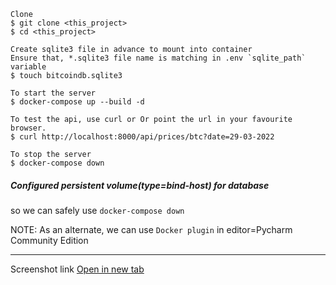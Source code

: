 ```
Clone
$ git clone <this_project>
$ cd <this_project>

Create sqlite3 file in advance to mount into container
Ensure that, *.sqlite3 file name is matching in .env `sqlite_path` variable  
$ touch bitcoindb.sqlite3

To start the server
$ docker-compose up --build -d

To test the api, use curl or Or point the url in your favourite browser.
$ curl http://localhost:8000/api/prices/btc?date=29-03-2022

To stop the server
$ docker-compose down

```

##### Configured persistent volume(type=bind-host) for database

so we can safely use `docker-compose down`

NOTE: As an alternate, we can use `Docker plugin` in editor=Pycharm Community Edition

---

Screenshot link [Open in new tab](https://github.com/bhanukustom/BitcoinProject/blob/v1.0/Screenshots/Screenshot.jpg?raw=true)


